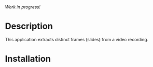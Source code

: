 *Work in progress!*

# Description

This application extracts distinct frames (slides) from a video recording.

# Installation
